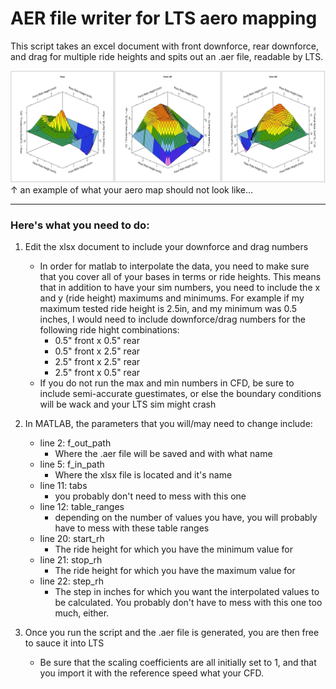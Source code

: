 
# AER file writer for LTS aero mapping

This script takes an excel document with front downforce, rear downforce, and drag for multiple ride heights and spits out an .aer file, readable by LTS.

![aero_map](maps.jpg)
↑ an example of what your aero map should not look like...

---

### Here's what you need to do:

 1. Edit the xlsx document to include your downforce and drag numbers
	 * In order for matlab to interpolate the data, you need to make sure that you cover all of your bases in terms or ride heights. This means that in addition to have your sim numbers, you need to include the x and y (ride height) maximums and minimums. For example if my maximum tested ride height is 2.5in, and my minimum was 0.5 inches, I would need to include downforce/drag numbers for the following ride hight combinations:
		 * 0.5" front x 0.5" rear
		 * 0.5" front x 2.5" rear
		 * 2.5" front x 2.5" rear
		 * 2.5" front x 0.5" rear
	 * If you do not run the max and min numbers in CFD, be sure to include semi-accurate guestimates, or else the boundary conditions will be wack and your LTS sim might crash


 2. In MATLAB, the parameters that you will/may need to change include:
	 * line 2: f_out_path
		 * Where the .aer file will be saved and with what name
	 * line 5: f_in_path
		 * Where the xlsx file is located and it's name
	 * line 11: tabs
		 * you probably don't need to mess with this one
	 * line 12: table_ranges
		 * depending on the number of values you have, you will probably have to mess with these table ranges
	 * line 20: start_rh
		 * The ride height for which you have the minimum value for
	 * line 21: stop_rh
		 * The ride height for which you have the maximum value for
	 * line 22: step_rh
		 * The step in inches for which you want the interpolated values to be calculated. You probably don't have to mess with this one too much, either.


 3. Once you run the script and the .aer file is generated, you are then free to sauce it into LTS
	 * Be sure that the scaling coefficients are all initially set to 1, and that you import it with the reference speed what your CFD.

